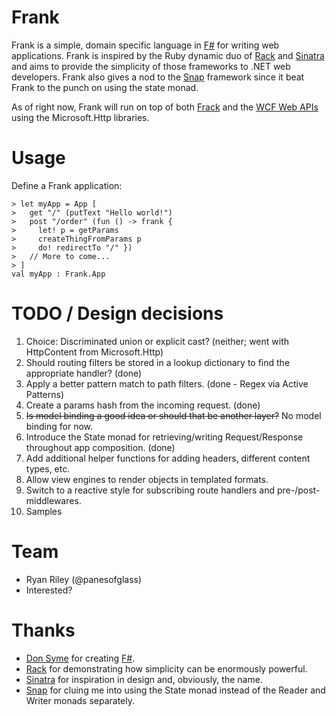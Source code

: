 Frank
============
Frank is a simple, domain specific language in [F#](http://fsharp.net/) for writing web applications. Frank is inspired by the Ruby dynamic duo of [Rack](http://rack.rubyforge.org/) and [Sinatra](http://www.sinatrarb.com/) and aims to provide the simplicity of those frameworks to .NET web developers. Frank also gives a nod to the [Snap](http://snapframework.com/) framework since it beat Frank to the punch on using the state monad.

As of right now, Frank will run on top of both [Frack](http://github.com/panesofglass/frack) and the [WCF Web APIs](http://wcf.codeplex.com/) using the Microsoft.Http libraries.

Usage
============

Define a Frank application:

    > let myApp = App [
    >   get "/" (putText "Hello world!")
    >   post "/order" (fun () -> frank {
    >     let! p = getParams
    >     createThingFromParams p
    >     do! redirectTo "/" })
    >   // More to come...
    > ]
    val myApp : Frank.App

TODO / Design decisions
============
1. Choice: Discriminated union or explicit cast? (neither; went with HttpContent from Microsoft.Http)
1. Should routing filters be stored in a lookup dictionary to find the appropriate handler? (done)
1. Apply a better pattern match to path filters. (done - Regex via Active Patterns)
1. Create a params hash from the incoming request. (done)
1. <del>Is model binding a good idea or should that be another layer?</del> No model binding for now.
1. Introduce the State monad for retrieving/writing Request/Response throughout app composition. (done)
1. Add additional helper functions for adding headers, different content types, etc.
1. Allow view engines to render objects in templated formats.
1. Switch to a reactive style for subscribing route handlers and pre-/post-middlewares.
1. Samples

Team
============
* Ryan Riley (@panesofglass)
* Interested?

Thanks
============
* [Don Syme](http://blogs.msdn.com/b/dsyme/) for creating [F#](http://fsharp.net/).
* [Rack](http://rack.rubyforge.org/) for demonstrating how simplicity can be enormously powerful.
* [Sinatra](http://www.sinatrarb.com/) for inspiration in design and, obviously, the name.
* [Snap](http://snapframework.com/) for cluing me into using the State monad instead of the Reader and Writer monads separately.
